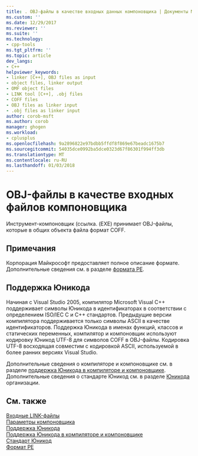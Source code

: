 ```yaml
---
title: . OBJ-файлы в качестве входных данных компоновщика | Документы Microsoft
ms.custom: ''
ms.date: 12/29/2017
ms.reviewer: ''
ms.suite: ''
ms.technology:
- cpp-tools
ms.tgt_pltfrm: ''
ms.topic: article
dev_langs:
- C++
helpviewer_keywords:
- linker [C++], OBJ files as input
- object files, linker output
- OMF object files
- LINK tool [C++], .obj files
- COFF files
- OBJ files as linker input
- .obj files as linker input
author: corob-msft
ms.author: corob
manager: ghogen
ms.workload:
- cplusplus
ms.openlocfilehash: 9a2896822e97bdbb5ffdf8f869e67beadc1675b7
ms.sourcegitcommit: 54035dce0992ba5dce0323d67f86301f994ff3db
ms.translationtype: MT
ms.contentlocale: ru-RU
ms.lasthandoff: 01/03/2018
---
```

# <a name="obj-files-as-linker-input"></a>OBJ-файлы в качестве входных файлов компоновщика

Инструмент-компоновщик (ссылка. (EXE) принимает OBJ-файлы, которые в общих объекта файла формат COFF.

## <a name="remarks"></a>Примечания

Корпорация Майкрософт предоставляет полное описание формате. Дополнительные сведения см. в разделе [формата PE](https://msdn.microsoft.com/library/windows/desktop/ms680547).

## <a name="unicode-support"></a>Поддержка Юникода

Начиная с Visual Studio 2005, компилятор Microsoft Visual C++ поддерживает символы Юникода в идентификаторах в соответствии с определением ISO/IEC C и C++ стандартов. Предыдущие версии компилятора поддерживается только символы ASCII в качестве идентификаторов. Поддержка Юникода в именах функций, классов и статических переменных, компилятор и компоновщик используют кодировку Юникод UTF-8 для символов COFF в OBJ-файлы. Кодировка UTF-8 восходящая совместим с кодировкой ASCII, используемой в более ранних версиях Visual Studio.

Дополнительные сведения о компиляторе и компоновщике см. в разделе [поддержка Юникода в компиляторе и компоновщике](../../build/reference/unicode-support-in-the-compiler-and-linker.md). Дополнительные сведения о стандарте Юникод см. в разделе [Юникода](http://go.microsoft.com/fwlink/p/?linkid=37123) организации.

## <a name="see-also"></a>См. также

[Входные LINK-файлы](../../build/reference/link-input-files.md)  
[Параметры компоновщика](../../build/reference/linker-options.md)  
[Поддержка Юникода](../../text/support-for-unicode.md)  
[Поддержка Юникода в компиляторе и компоновщике](../../build/reference/unicode-support-in-the-compiler-and-linker.md)  
[Стандарт Юникод](http://go.microsoft.com/fwlink/p/?linkid=37123)  
[Формат PE](https://msdn.microsoft.com/library/windows/desktop/ms680547)  
